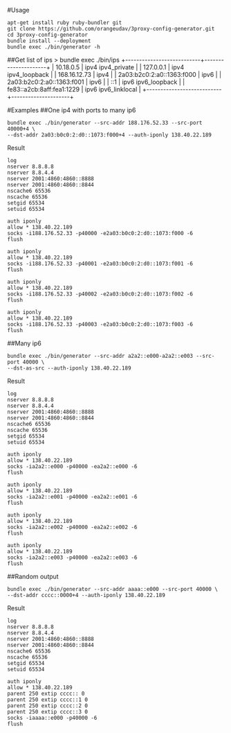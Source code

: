 #Usage

    apt-get install ruby ruby-bundler git
    git clone https://github.com/orangeudav/3proxy-config-generator.git
    cd 3proxy-config-generator
    bundle install --deployment
    bundle exec ./bin/generator -h
    
##Get list of ips
    > bundle exec ./bin/ips
    +---------------------------+---------------------+
    | 10.18.0.5                 | ipv4 ipv4_private   |
    | 127.0.0.1                 | ipv4 ipv4_loopback  |
    | 168.16.12.73              | ipv4                |
    | 2a03:b2c0:2:a0::1363:f000 | ipv6                |
    | 2a03:b2c0:2:a0::1363:f001 | ipv6                |
    | ::1                       | ipv6 ipv6_loopback  |
    | fe83::a2cb:8aff:fea1:1229 | ipv6 ipv6_linklocal |
    +---------------------------+---------------------+

#Examples
##One ip4 with ports to many ip6

    bundle exec ./bin/generator --src-addr 188.176.52.33 --src-port 40000+4 \
    --dst-addr 2a03:b0c0:2:d0::1073:f000+4 --auth-iponly 138.40.22.189   

Result

    log
    nserver 8.8.8.8
    nserver 8.8.4.4
    nserver 2001:4860:4860::8888
    nserver 2001:4860:4860::8844
    nscache6 65536
    nscache 65536
    setgid 65534
    setuid 65534
    
    auth iponly
    allow * 138.40.22.189
    socks -i188.176.52.33 -p40000 -e2a03:b0c0:2:d0::1073:f000 -6
    flush
    
    auth iponly
    allow * 138.40.22.189
    socks -i188.176.52.33 -p40001 -e2a03:b0c0:2:d0::1073:f001 -6
    flush
    
    auth iponly
    allow * 138.40.22.189
    socks -i188.176.52.33 -p40002 -e2a03:b0c0:2:d0::1073:f002 -6
    flush
    
    auth iponly
    allow * 138.40.22.189
    socks -i188.176.52.33 -p40003 -e2a03:b0c0:2:d0::1073:f003 -6
    flush
    
##Many ip6
    
    bundle exec ./bin/generator --src-addr a2a2::e000-a2a2::e003 --src-port 40000 \
    --dst-as-src --auth-iponly 138.40.22.189

Result
    
    log
    nserver 8.8.8.8
    nserver 8.8.4.4
    nserver 2001:4860:4860::8888
    nserver 2001:4860:4860::8844
    nscache6 65536
    nscache 65536
    setgid 65534
    setuid 65534
    
    auth iponly
    allow * 138.40.22.189
    socks -ia2a2::e000 -p40000 -ea2a2::e000 -6
    flush
    
    auth iponly
    allow * 138.40.22.189
    socks -ia2a2::e001 -p40000 -ea2a2::e001 -6
    flush
    
    auth iponly
    allow * 138.40.22.189
    socks -ia2a2::e002 -p40000 -ea2a2::e002 -6
    flush
    
    auth iponly
    allow * 138.40.22.189
    socks -ia2a2::e003 -p40000 -ea2a2::e003 -6
    flush

##Random output

    bundle exec ./bin/generator --src-addr aaaa::e000 --src-port 40000 \
    --dst-addr cccc::0000+4 --auth-iponly 138.40.22.189
    
Result

    log
    nserver 8.8.8.8
    nserver 8.8.4.4
    nserver 2001:4860:4860::8888
    nserver 2001:4860:4860::8844
    nscache6 65536
    nscache 65536
    setgid 65534
    setuid 65534
    
    auth iponly
    allow * 138.40.22.189
    parent 250 extip cccc:: 0
    parent 250 extip cccc::1 0
    parent 250 extip cccc::2 0
    parent 250 extip cccc::3 0
    socks -iaaaa::e000 -p40000 -6
    flush
